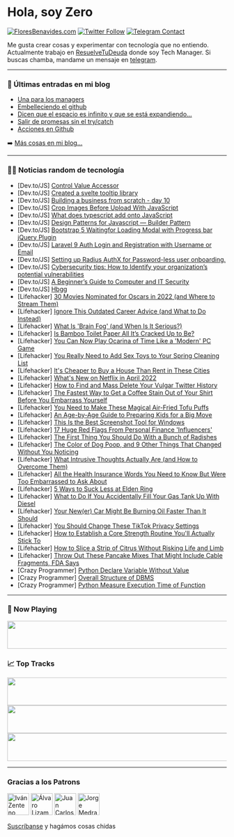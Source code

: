 # Hola, soy Zero

[![FloresBenavides.com](https://img.shields.io/website?down_message=oops&label=MiBlog&style=for-the-badge&up_message=online&url=https%3A%2F%2Ffloresbenavides.com)](https://floresbenavides.com) [![Twitter Follow](https://img.shields.io/twitter/follow/ZeroDragon?color=%231DA1F2&label=Follow&logo=twitter&logoColor=ffffff&style=for-the-badge)](https://twitter.com/zerodragon) [![Telegram Contact](https://img.shields.io/badge/escr%C3%ADbeme-ZeroDragon-%2326A5E4?style=for-the-badge&logo=telegram)](https://t.me/zerodragon)

Me gusta crear cosas y experimentar con tecnología que no entiendo.
Actualmente trabajo en [ResuelveTuDeuda](http://github.com/resuelve) donde soy Tech Manager.
Si buscas chamba, mandame un mensaje en [telegram](https://t.me/zerodragon).

---

### 📕 Últimas entradas en mi blog
<!-- BLOG-POST-LIST:START -->
- [Una para los managers](https://floresbenavides.com/una-para-los-managers/)
- [Embelleciendo el github](https://floresbenavides.com/embelleciendo-el-github/)
- [Dicen que el espacio es infinito y que se está expandiendo…](https://floresbenavides.com/dicen-que-el-espacio-es-infinito-y-que-se-esta-expandiendo/)
- [Salir de promesas sin el try/catch](https://floresbenavides.com/salir-de-promesas-sin-el-try-catch/)
- [Acciones en Github](https://floresbenavides.com/acciones-en-github/)
<!-- BLOG-POST-LIST:END -->

➡️ [Más cosas en mi blog...](https://floresbenavides.com)

---

### 👨‍💻 Noticias random de tecnología
<!-- TECH-POSTS:START -->
- [Dev.to/JS] [Control Value Accessor](https://dev.to/pawankkumawat/control-value-accessor-56oi)
- [Dev.to/JS] [Created a svelte tooltip library](https://dev.to/k_penguin_sato/created-a-svelte-tooltip-library-8cf)
- [Dev.to/JS] [Building a business from scratch - day 10](https://dev.to/twankrui/building-a-business-from-scratch-day-10-och)
- [Dev.to/JS] [Crop Images Before Upload With JavaScript](https://dev.to/rikschennink/crop-images-before-upload-with-javascript-5ab1)
- [Dev.to/JS] [What does typescript add onto JavaScript](https://dev.to/mreggo/what-does-typescript-add-onto-javascript-48be)
- [Dev.to/JS] [Design Patterns for Javascript — Builder Pattern](https://dev.to/the_olutobi/design-patterns-for-javascript-builder-pattern-23hj)
- [Dev.to/JS] [Bootstrap 5 Waitingfor Loading Modal with Progress bar jQuery Plugin](https://dev.to/codeanddeploy/bootstrap-5-waitingfor-loading-modal-with-progress-bar-jquery-plugin-3chn)
- [Dev.to/JS] [Laravel 9 Auth Login and Registration with Username or Email](https://dev.to/codeanddeploy/laravel-9-auth-login-and-registration-with-username-or-email-2g3k)
- [Dev.to/JS] [Setting up Radius AuthX for Password-less user onboarding.](https://dev.to/iamtunde/setting-up-radius-authx-for-password-less-user-onboarding-53d1)
- [Dev.to/JS] [Cybersecurity tips: How to Identify your organization’s potential vulnerabilities](https://dev.to/vikooz/cybersecurity-tips-how-to-identify-your-organizations-potential-vulnerabilities-322l)
- [Dev.to/JS] [A Beginner’s Guide to Computer and IT Security](https://dev.to/vikooz/a-beginners-guide-to-computer-and-it-security-169l)
- [Dev.to/JS] [Hbgg](https://dev.to/rourkepoulton/hbgg-1omj)
- [Lifehacker] [30 Movies Nominated for Oscars in 2022 &lpar;and Where to Stream Them&rpar;](https://lifehacker.com/30-movies-up-for-oscars-in-2022-and-where-to-stream-th-1848501532)
- [Lifehacker] [Ignore This Outdated Career Advice &lpar;and What to Do Instead&rpar;](https://lifehacker.com/ignore-this-outdated-career-advice-and-what-to-do-inst-1848693477)
- [Lifehacker] [What Is &#39;Brain Fog&#39; &lpar;and When Is It Serious?&rpar;](https://lifehacker.com/what-is-brain-fog-and-when-is-it-serious-1848692177)
- [Lifehacker] [Is Bamboo Toilet Paper All It’s Cracked Up to Be?](https://lifehacker.com/is-bamboo-toilet-paper-all-it-s-cracked-up-to-be-1848692484)
- [Lifehacker] [You Can Now Play Ocarina of Time Like a &#39;Modern&#39; PC Game](https://lifehacker.com/you-can-now-play-ocarina-of-time-like-a-modern-pc-game-1848691454)
- [Lifehacker] [You Really Need to Add Sex Toys to Your Spring Cleaning List](https://lifehacker.com/you-really-need-to-add-sex-toys-to-your-spring-cleaning-1848691835)
- [Lifehacker] [It&#39;s Cheaper to Buy a House Than Rent in These Cities](https://lifehacker.com/its-cheaper-to-buy-a-house-than-rent-in-these-cities-1848691906)
- [Lifehacker] [What&#39;s New on Netflix in April 2022](https://lifehacker.com/whats-new-on-netflix-in-april-2022-1848691808)
- [Lifehacker] [How to Find and Mass Delete Your Vulgar Twitter History](https://lifehacker.com/how-to-find-and-mass-delete-your-vulgar-twitter-history-1848691894)
- [Lifehacker] [The Fastest Way to Get a Coffee Stain Out of Your Shirt Before You Embarrass Yourself](https://lifehacker.com/the-fastest-way-to-get-a-coffee-stain-out-of-your-shirt-1848691446)
- [Lifehacker] [You Need to Make These Magical Air-Fried Tofu Puffs](https://lifehacker.com/you-need-to-make-these-magical-air-fried-tofu-puffs-1848691421)
- [Lifehacker] [An Age-by-Age Guide to Preparing Kids for a Big Move](https://lifehacker.com/an-age-by-age-guide-to-preparing-kids-for-a-big-move-1848683915)
- [Lifehacker] [This Is the Best Screenshot Tool for Windows](https://lifehacker.com/this-is-the-best-screenshot-tool-for-windows-1848690325)
- [Lifehacker] [17 Huge Red Flags From Personal Finance &#39;Influencers&#39;](https://lifehacker.com/17-huge-red-flags-from-personal-finance-influencers-1848689054)
- [Lifehacker] [The First Thing You Should Do With a Bunch of Radishes](https://lifehacker.com/the-first-thing-you-should-do-with-a-bunch-of-radishes-1848687979)
- [Lifehacker] [The Color of Dog Poop, and 9 Other Things That Changed Without You Noticing](https://lifehacker.com/the-color-of-dog-poop-and-9-other-things-that-changed-1848686078)
- [Lifehacker] [What Intrusive Thoughts Actually Are &lpar;and How to Overcome Them&rpar;](https://lifehacker.com/what-intrusive-thoughts-actually-are-and-how-to-overco-1848688089)
- [Lifehacker] [All the Health Insurance Words You Need to Know But Were Too Embarrassed to Ask About](https://lifehacker.com/all-the-health-insurance-words-you-need-to-know-but-wer-1848688048)
- [Lifehacker] [5 Ways to Suck Less at Elden Ring](https://lifehacker.com/5-ways-to-suck-less-at-elden-ring-1848687138)
- [Lifehacker] [What to Do If You Accidentally Fill Your Gas Tank Up With Diesel](https://lifehacker.com/what-to-do-if-you-accidentally-fill-your-gas-tank-up-wi-1848686631)
- [Lifehacker] [Your New&lpar;er&rpar; Car Might Be Burning Oil Faster Than It Should](https://lifehacker.com/your-new-er-car-might-be-burning-oil-faster-than-it-sh-1848685618)
- [Lifehacker] [You Should Change These TikTok Privacy Settings](https://lifehacker.com/you-should-change-these-tiktok-privacy-settings-1848685959)
- [Lifehacker] [How to Establish a Core Strength Routine You&#39;ll Actually Stick To](https://lifehacker.com/how-to-establish-a-core-strength-routine-youll-actually-1848686501)
- [Lifehacker] [How to Slice a Strip of Citrus Without Risking Life and Limb](https://lifehacker.com/how-to-slice-a-strip-of-citrus-without-risking-life-and-1848686991)
- [Lifehacker] [Throw Out These Pancake Mixes That Might Include Cable Fragments, FDA Says](https://lifehacker.com/throw-out-these-pancake-mixes-that-might-include-cable-1848685458)
- [Crazy Programmer] [Python Declare Variable Without Value](https://www.thecrazyprogrammer.com/2022/03/python-declare-variable-without-value.html)
- [Crazy Programmer] [Overall Structure of DBMS](https://www.thecrazyprogrammer.com/2022/03/structure-of-dbms.html)
- [Crazy Programmer] [Python Measure Execution Time of Function](https://www.thecrazyprogrammer.com/2022/03/python-measure-execution-time.html)<!-- TECH-POSTS:END -->

---

### 🎵 Now Playing
<a href="https://spotify-now-playing-dun.vercel.app/now-playing?open"><img src="https://spotify-now-playing-dun.vercel.app/now-playing" width="540" height="64"></a>

### 📈 Top Tracks
<a href="https://spotify-now-playing-dun.vercel.app/top-tracks?i=1&open"><img src="https://spotify-now-playing-dun.vercel.app/top-tracks?i=1" width="540" height="64"></a>
<a href="https://spotify-now-playing-dun.vercel.app/top-tracks?i=2&open"><img src="https://spotify-now-playing-dun.vercel.app/top-tracks?i=2" width="540" height="64"></a>
<a href="https://spotify-now-playing-dun.vercel.app/top-tracks?i=3&open"><img src="https://spotify-now-playing-dun.vercel.app/top-tracks?i=3" width="540" height="64"></a>

---

### Gracias a los Patrons
[<img src="https://avatars.githubusercontent.com/u/243380?v=4" alt="Iván Zenteno" width="50px">](https://github.com/k001) [<img src="https://avatars.githubusercontent.com/u/19955639?v=4" alt="Álvaro Lizama" width="50px">](https://github.com/alvarolizama) [<img src="https://avatars.githubusercontent.com/u/2718753?v=4" alt="Juan Carlos Ruiz" width="50px">](https://github.com/JuanCrg90) [<img src="https://avatars.githubusercontent.com/u/37025?v=4" alt="Jorge Medrano" width="50px">](https://github.com/h1pp1e) 

[Suscríbanse](https://www.patreon.com/zerodragon) y hagámos cosas chidas
